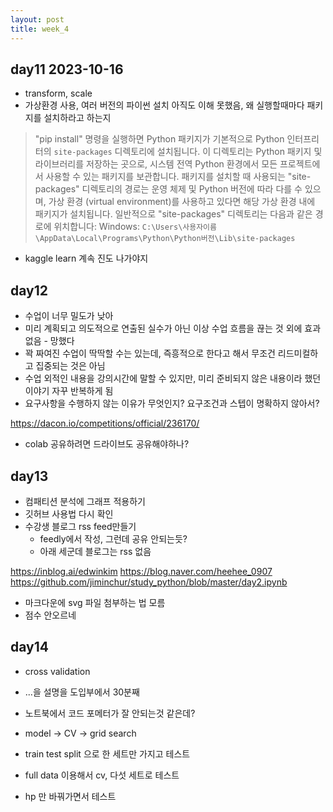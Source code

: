 ```yaml
---
layout: post
title: week_4
---
```

## day11 2023-10-16

- transform, scale
- 가상환경 사용, 여러 버전의 파이썬 설치 아직도 이해 못했음, 왜 실행할때마다 패키지를 설치하라고 하는지
> "pip install" 명령을 실행하면 Python 패키지가 기본적으로 Python 인터프리터의 `site-packages` 디렉토리에 설치됩니다. 이 디렉토리는 Python 패키지 및 라이브러리를 저장하는 곳으로, 시스템 전역 Python 환경에서 모든 프로젝트에서 사용할 수 있는 패키지를 보관합니다.
> 패키지를 설치할 때 사용되는 "site-packages" 디렉토리의 경로는 운영 체제 및 Python 버전에 따라 다를 수 있으며, 가상 환경 (virtual environment)를 사용하고 있다면 해당 가상 환경 내에 패키지가 설치됩니다. 일반적으로 "site-packages" 디렉토리는 다음과 같은 경로에 위치합니다:
> Windows: `C:\Users\사용자이름\AppData\Local\Programs\Python\Python버전\Lib\site-packages`

- kaggle learn 계속 진도 나가야지
## day12
- 수업이 너무 밀도가 낮아
- 미리 계획되고 의도적으로 연출된 실수가 아닌 이상 수업 흐름을 끊는 것 외에 효과 없음 - 망했다
- 꽉 짜여진 수업이 딱딱할 수는 있는데, 즉흥적으로 한다고 해서 무조건 리드미컬하고 집중되는 것은 아님
- 수업 외적인 내용을 강의시간에 말할 수 있지만, 미리 준비되지 않은 내용이라 했던 이야기 자꾸 반복하게 됨
- 요구사항을 수행하지 않는 이유가 무엇인지? 요구조건과 스텝이 명확하지 않아서?

https://dacon.io/competitions/official/236170/

- colab 공유하려면 드라이브도 공유해야하나?

## day13
- 컴패티션 분석에 그래프 적용하기
- 깃허브 사용법 다시 확인
- 수강생 블로그 rss feed만들기
	- feedly에서 작성, 그런데 공유 안되는듯?
	- 아래 세군데 블로그는 rss 없음

https://inblog.ai/edwinkim
https://blog.naver.com/heehee_0907
https://github.com/jiminchur/study_python/blob/master/day2.ipynb


- 마크다운에 svg 파일 첨부하는 법 모름
- 점수 안오르네

## day14
- cross validation
- ...을 설명을 도입부에서 30분째

- 노트북에서 코드 포메터가 잘 안되는것 같은데?

- model -> CV -> grid search
- train test split 으로 한 세트만 가지고 테스트
- full data 이용해서 cv, 다섯 세트로 테스트
- hp 만 바꿔가면서 테스트